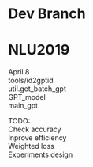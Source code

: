 # Dev Branch
# NLU2019
April 8  
tools/id2gptid  
util.get_batch_gpt  
GPT_model  
main_gpt  
  
TODO:  
Check accuracy   
Inprove efficiency  
Weighted loss  
Experiments design  

